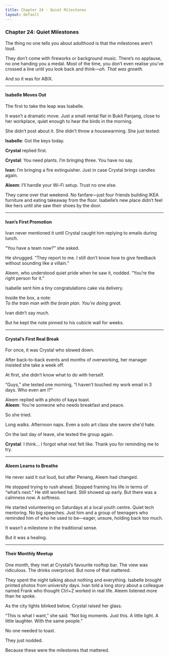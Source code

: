 ```yaml
---
title: Chapter 24 - Quiet Milestones
layout: default
---
```


### **Chapter 24: Quiet Milestones**

The thing no one tells you about adulthood is that the milestones aren’t loud.

They don’t come with fireworks or background music. There’s no applause, no one handing you a medal. Most of the time, you don’t even realise you’ve crossed a line until you look back and think—*oh. That was growth.*

And so it was for ABIX.

---

#### **Isabelle Moves Out**

The first to take the leap was Isabelle.

It wasn’t a dramatic move. Just a small rental flat in Bukit Panjang, close to her workplace, quiet enough to hear the birds in the morning.

She didn’t post about it. She didn’t throw a housewarming. She just texted:

**Isabelle**: Got the keys today.

**Crystal** replied first.

**Crystal**: You need plants. I’m bringing three. You have no say.

**Ivan**: I’m bringing a fire extinguisher. Just in case Crystal brings candles again.

**Aleem**: I’ll handle your Wi-Fi setup. Trust no one else.

They came over that weekend. No fanfare—just four friends building IKEA furniture and eating takeaway from the floor. Isabelle’s new place didn’t feel like hers until she saw their shoes by the door.

---

#### **Ivan’s First Promotion**

Ivan never mentioned it until Crystal caught him replying to emails during lunch.

“You have a team now?” she asked.

He shrugged. “They report to me. I still don’t know how to give feedback without sounding like a villain.”

Aleem, who understood quiet pride when he saw it, nodded. “You’re the right person for it.”

Isabelle sent him a tiny congratulations cake via delivery.

Inside the box, a note:  
*To the train man with the brain plan. You’re doing great.*

Ivan didn’t say much.

But he kept the note pinned to his cubicle wall for weeks.

---

#### **Crystal’s First Real Break**

For once, it was Crystal who slowed down.

After back-to-back events and months of overworking, her manager insisted she take a week off.

At first, she didn’t know what to do with herself.

“Guys,” she texted one morning, “I haven’t touched my work email in 3 days. Who even am I?”

Aleem replied with a photo of kaya toast.  
**Aleem**: You’re someone who needs breakfast and peace.

So she tried.

Long walks. Afternoon naps. Even a solo art class she swore she'd hate.

On the last day of leave, she texted the group again.

**Crystal**: I think... I forgot what rest felt like. Thank you for reminding me to try.

---

#### **Aleem Learns to Breathe**

He never said it out loud, but after Penang, Aleem had changed.

He stopped trying to rush ahead. Stopped framing his life in terms of “what’s next.” He still worked hard. Still showed up early. But there was a calmness now. A softness.

He started volunteering on Saturdays at a local youth centre. Quiet tech mentoring. No big speeches. Just him and a group of teenagers who reminded him of who he used to be—eager, unsure, holding back too much.

It wasn’t a milestone in the traditional sense.

But it was a healing.

---

#### **Their Monthly Meetup**

One month, they met at Crystal’s favourite rooftop bar. The view was ridiculous. The drinks overpriced. But none of that mattered.

They spent the night talking about nothing and everything. Isabelle brought printed photos from university days. Ivan told a long story about a colleague named Frank who thought Ctrl+Z worked in real life. Aleem listened more than he spoke.

As the city lights blinked below, Crystal raised her glass.

“This is what I want,” she said. “Not big moments. Just this. A little light. A little laughter. With the same people.”

No one needed to toast.

They just nodded.

Because these were the milestones that mattered.